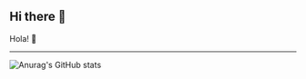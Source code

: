 ## Hi there 👋

<!--
**brChecho/brChecho** is a ✨ _special_ ✨ repository because its `README.md` (this file) appears on your GitHub profile.

Here are some ideas to get you started:

- 🔭 I’m currently working on ...
- 🌱 I’m currently learning ...
- 👯 I’m looking to collaborate on ...
- 🤔 I’m looking for help with ...
- 💬 Ask me about ...
- 📫 How to reach me: ...
- 😄 Pronouns: ...
- ⚡ Fun fact: ...
-->

Hola! 🚀
<hr >

![Anurag's GitHub stats](https://github-readme-stats.vercel.app/api?username=anuraghazra&show_icons=true&theme=radical)
